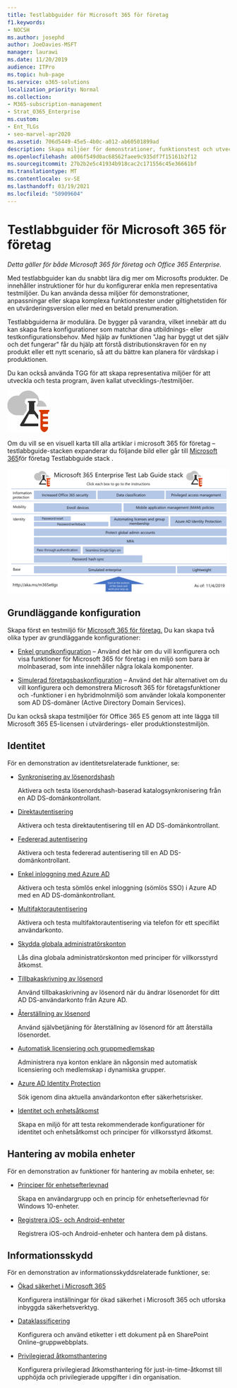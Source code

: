 ```yaml
---
title: Testlabbguider för Microsoft 365 för företag
f1.keywords:
- NOCSH
ms.author: josephd
author: JoeDavies-MSFT
manager: laurawi
ms.date: 11/20/2019
audience: ITPro
ms.topic: hub-page
ms.service: o365-solutions
localization_priority: Normal
ms.collection:
- M365-subscription-management
- Strat_O365_Enterprise
ms.custom:
- Ent_TLGs
- seo-marvel-apr2020
ms.assetid: 706d5449-45e5-4b0c-a012-ab60501899ad
description: Skapa miljöer för demonstrationer, funktionstest och utveckling/testning för Microsoft 365 för företag med hjälp av testlabbguider.
ms.openlocfilehash: a006f549d0ac68562faee9c935df7f15161b2f12
ms.sourcegitcommit: 27b2b2e5c41934b918cac2c171556c45e36661bf
ms.translationtype: MT
ms.contentlocale: sv-SE
ms.lasthandoff: 03/19/2021
ms.locfileid: "50909604"
---
```

# <a name="microsoft-365-for-enterprise-test-lab-guides"></a>Testlabbguider för Microsoft 365 för företag

*Detta gäller för både Microsoft 365 för företag och Office 365 Enterprise.*

Med testlabbguider kan du snabbt lära dig mer om Microsofts produkter. De innehåller instruktioner för hur du konfigurerar enkla men representativa testmiljöer. Du kan använda dessa miljöer för demonstrationer, anpassningar eller skapa komplexa funktionstester under giltighetstiden för en utvärderingsversion eller med en betald prenumeration.

Testlabbguiderna är modulära. De bygger på varandra, vilket innebär att du kan skapa flera konfigurationer som matchar dina utbildnings- eller testkonfigurationsbehov. Med hjälp av funktionen "Jag har byggt ut det själv och det fungerar" får du hjälp att förstå distributionskraven för en ny produkt eller ett nytt scenario, så att du bättre kan planera för värdskap i produktionen.

Du kan också använda TGG för att skapa representativa miljöer för att utveckla och testa program, även kallat utvecklings-/testmiljöer.
  
![Testlabbguider för Microsoft Cloud](../media/m365-enterprise-test-lab-guides/cloud-tlg-icon.png)

Om du vill se en visuell karta till alla artiklar i microsoft 365 för företag – testlabbguide-stacken expanderar du följande bild eller går till [Microsoft 365](../downloads/Microsoft365EnterpriseTLGStack.pdf)för företag Testlabbguide stack .

[![Samlingen med testlabbguider för Microsoft 365 för företag](../media/m365-enterprise-test-lab-guides/microsoft-365-enterprise-tlg-stack.png)](../downloads/Microsoft365EnterpriseTLGStack.pdf)

## <a name="base-configuration"></a>Grundläggande konfiguration

Skapa först en testmiljö för [Microsoft 365 för företag.](/microsoft-365-enterprise/) Du kan skapa två olika typer av grundläggande konfigurationer:

- [Enkel grundkonfiguration](lightweight-base-configuration-microsoft-365-enterprise.md) – Använd det här om du vill konfigurera och visa funktioner för Microsoft 365 för företag i en miljö som bara är molnbaserad, som inte innehåller några lokala komponenter.

- [Simulerad företagsbaskonfiguration](simulated-ent-base-configuration-microsoft-365-enterprise.md) – Använd det här alternativet om du vill konfigurera och demonstrera Microsoft 365 för företagsfunktioner och -funktioner i en hybridmolnmiljö som använder lokala komponenter som AD DS-domäner (Active Directory Domain Services).

Du kan också skapa testmiljöer för Office 365 E5 genom att inte lägga till Microsoft 365 E5-licensen i utvärderings- eller produktionstestmiljön.
    
## <a name="identity"></a>Identitet

För en demonstration av identitetsrelaterade funktioner, se:

- [Synkronisering av lösenordshash](password-hash-sync-m365-ent-test-environment.md)
  
   Aktivera och testa lösenordshash-baserad katalogsynkronisering från en AD DS-domänkontrollant.

- [Direktautentisering](pass-through-auth-m365-ent-test-environment.md)
  
   Aktivera och testa direktautentisering till en AD DS-domänkontrollant.

- [Federerad autentisering](federated-identity-for-your-microsoft-365-dev-test-environment.md)
  
   Aktivera och testa federerad autentisering till en AD DS-domänkontrollant.

- [Enkel inloggning med Azure AD](single-sign-on-m365-ent-test-environment.md)
  
   Aktivera och testa sömlös enkel inloggning (sömlös SSO) i Azure AD med en AD DS-domänkontrollant.

- [Multifaktorautentisering](multi-factor-authentication-microsoft-365-test-environment.md)
  
   Aktivera och testa multifaktorautentisering via telefon för ett specifikt användarkonto.

- [Skydda globala administratörskonton](protect-global-administrator-accounts-microsoft-365-test-environment.md)

   Lås dina globala administratörskonton med principer för villkorsstyrd åtkomst.

- [Tillbakaskrivning av lösenord](password-writeback-m365-ent-test-environment.md)

   Använd tillbakaskrivning av lösenord när du ändrar lösenordet för ditt AD DS-användarkonto från Azure AD.

- [Återställning av lösenord](password-reset-m365-ent-test-environment.md)

   Använd självbetjäning för återställning av lösenord för att återställa lösenordet.

- [Automatisk licensiering och gruppmedlemskap](automate-licenses-group-membership-microsoft-365-test-environment.md)

   Administrera nya konton enklare än någonsin med automatisk licensiering och medlemskap i dynamiska grupper.

- [Azure AD Identity Protection](azure-ad-identity-protection-microsoft-365-test-environment.md)

   Sök igenom dina aktuella användarkonton efter säkerhetsrisker.

- [Identitet och enhetsåtkomst](identity-device-access-m365-test-environment.md)

   Skapa en miljö för att testa rekommenderade konfigurationer för identitet och enhetsåtkomst och principer för villkorsstyrd åtkomst.

## <a name="mobile-device-management"></a>Hantering av mobila enheter

För en demonstration av funktioner för hantering av mobila enheter, se:

- [Principer för enhetsefterlevnad](mam-policies-for-your-microsoft-365-enterprise-dev-test-environment.md)
    
   Skapa en användargrupp och en princip för enhetsefterlevnad för Windows 10-enheter.
    
- [Registrera iOS- och Android-enheter](enroll-ios-and-android-devices-in-your-microsoft-enterprise-365-dev-test-environ.md)
   
   Registrera iOS-och Android-enheter och hantera dem på distans.

## <a name="information-protection"></a>Informationsskydd

För en demonstration av informationsskyddsrelaterade funktioner, se:

- [Ökad säkerhet i Microsoft 365](increased-o365-security-microsoft-365-enterprise-dev-test-environment.md)
    
   Konfigurera inställningar för ökad säkerhet i Microsoft 365 och utforska inbyggda säkerhetsverktyg.
  
- [Dataklassificering](data-classification-microsoft-365-enterprise-dev-test-environment.md)
    
   Konfigurera och använd etiketter i ett dokument på en SharePoint Online-gruppwebbplats.
    
- [Privilegierad åtkomsthantering](privileged-access-microsoft-365-enterprise-dev-test-environment.md)
    
   Konfigurera privilegierad åtkomsthantering för just-in-time-åtkomst till upphöjda och privilegierade uppgifter i din organisation.